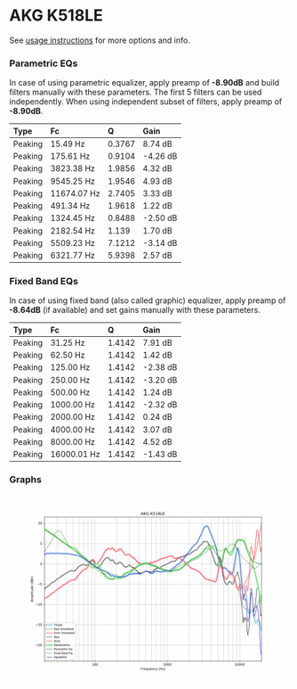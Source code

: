# AKG K518LE
See [usage instructions](https://github.com/jaakkopasanen/AutoEq#usage) for more options and info.

### Parametric EQs
In case of using parametric equalizer, apply preamp of **-8.90dB** and build filters manually
with these parameters. The first 5 filters can be used independently.
When using independent subset of filters, apply preamp of **-8.90dB**.

| Type    | Fc          |      Q | Gain     |
|:--------|:------------|:-------|:---------|
| Peaking | 15.49 Hz    | 0.3767 | 8.74 dB  |
| Peaking | 175.61 Hz   | 0.9104 | -4.26 dB |
| Peaking | 3823.38 Hz  | 1.9856 | 4.32 dB  |
| Peaking | 9545.25 Hz  | 1.9546 | 4.93 dB  |
| Peaking | 11674.07 Hz | 2.7405 | 3.33 dB  |
| Peaking | 491.34 Hz   | 1.9618 | 1.22 dB  |
| Peaking | 1324.45 Hz  | 0.8488 | -2.50 dB |
| Peaking | 2182.54 Hz  | 1.139  | 1.70 dB  |
| Peaking | 5509.23 Hz  | 7.1212 | -3.14 dB |
| Peaking | 6321.77 Hz  | 5.9398 | 2.57 dB  |

### Fixed Band EQs
In case of using fixed band (also called graphic) equalizer, apply preamp of **-8.64dB**
(if available) and set gains manually with these parameters.

| Type    | Fc          |      Q | Gain     |
|:--------|:------------|:-------|:---------|
| Peaking | 31.25 Hz    | 1.4142 | 7.91 dB  |
| Peaking | 62.50 Hz    | 1.4142 | 1.42 dB  |
| Peaking | 125.00 Hz   | 1.4142 | -2.38 dB |
| Peaking | 250.00 Hz   | 1.4142 | -3.20 dB |
| Peaking | 500.00 Hz   | 1.4142 | 1.24 dB  |
| Peaking | 1000.00 Hz  | 1.4142 | -2.32 dB |
| Peaking | 2000.00 Hz  | 1.4142 | 0.24 dB  |
| Peaking | 4000.00 Hz  | 1.4142 | 3.07 dB  |
| Peaking | 8000.00 Hz  | 1.4142 | 4.52 dB  |
| Peaking | 16000.01 Hz | 1.4142 | -1.43 dB |

### Graphs
![](./AKG%20K518LE.png)